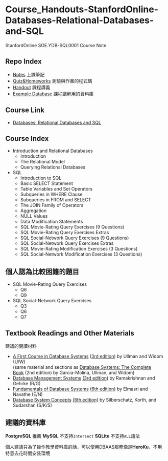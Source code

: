 # Course_Handouts-StanfordOnline-Databases-Relational-Databases-and-SQL

StanfordOnline SOE.YDB-SQL0001 Course Note

## Repo Index

- [Notes]() 上課筆記
- [Quiz&Homeworks](https://github.com/Loukei/Course_StanfordOnline_Databases-Relational-Databases-and-SQL/tree/main/Quiz%26Homeworks) 測驗與作業的程式碼
- [Handout](https://github.com/Loukei/Course_StanfordOnline_Databases-Relational-Databases-and-SQL/tree/main/Handout) 課程講義
- [Example Database](https://github.com/Loukei/Course_StanfordOnline_Databases-Relational-Databases-and-SQL/tree/main/Example%20Database) 課程講解用的資料庫

## Course Link

- [Databases: Relational Databases and SQL](https://www.edx.org/course/databases-5-sql?index=product&queryID=d5f4894645bf040c76eff6b948de30c5&position=3)

## Course Index

- Introduction and Relational Databases
	- Introduction
	- The Relational Model
	- Querying Relational Databases
- SQL
	- Introduction to SQL
	- Basic SELECT Statement
	- Table Variables and Set Operators
	- Subqueries in WHERE Clause
	- Subqueries in FROM and SELECT
	- The JOIN Family of Operators
	- Aggregation
	- NULL Values
	- Data Modification Statements
	- SQL Movie-Rating Query Exercises (9 Questions)
	- SQL Movie-Rating Query Exercises Extras
	- SQL Social-Network Query Exercises (9 Questions)
	- SQL Social-Network Query Exercises Extras
	- SQL Movie-Rating Modification Exercises (3 Questions)
	- SQL Social-Network Modification Exercises (3 Questions)

## 個人認為比較困難的題目

- SQL Movie-Rating Query Exercises
  - Q6
  - Q9
- SQL Social-Network Query Exercises
  - Q3
  - Q6
  - Q7

## Textbook Readings and Other Materials

建議的閱讀材料

*   [A First Course in Database Systems](https://openlibrary.org/books/OL662283M/A_first_course_in_database_systems) ([3rd edition](https://www.amazon.com/First-Course-Database-Systems-3rd/dp/013600637X)) by Ullman and Widom (U/W)  
    (same material and sections as [Database Systems: The Complete Book](https://people.inf.elte.hu/miiqaai/elektroModulatorDva.pdf) (2nd edition) by Garcia-Molina, Ullman, and Widom)
*   [Database Management Systems](https://www.amazon.com/Database-Management-Systems-Raghu-Ramakrishnan/dp/0072465638) [(3rd edition)](https://www.amazon.com/Database-Management-Systems-Raghu-Ramakrishnan/dp/0072465638) by Ramakrishnan and Gehrke (R/G)
*   [Fundamentals of Database Systems](https://archive.org/details/FODB_6/mode/2up) [(6th edition)](https://archive.org/details/FODB_6/mode/2up) by Elmasri and Navathe (E/N)
*   [Database System Concepts](https://www.amazon.com/Database-Concepts-Abraham-Silberschatz-Professor/dp/0073523321) [(6th edition)](https://www.amazon.com/Database-Concepts-Abraham-Silberschatz-Professor/dp/0073523321) by Silberschatz, Korth, and Sudarshan (S/K/S)

## 建議的資料庫

**PostgreSQL**		推薦
**MySQL**			不支持`Intersect`
**SQLite**			不支持`ALL`語法

個人建議只為了操作教學資料庫的話，可以使用DBAAS服務像是**HeroKu**，不用特意去花時間安裝環境
